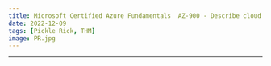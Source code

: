 ```yaml
---
title: Microsoft Certified Azure Fundamentals  AZ-900 - Describe cloud concepts
date: 2022-12-09
tags: [Pickle Rick, THM]
image: PR.jpg
---
```


---

<!-- Useful Starting Notes -->






